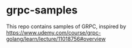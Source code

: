 # grpc-samples
This repo contains samples of GRPC, inspired by https://www.udemy.com/course/grpc-golang/learn/lecture/11018756#overview
